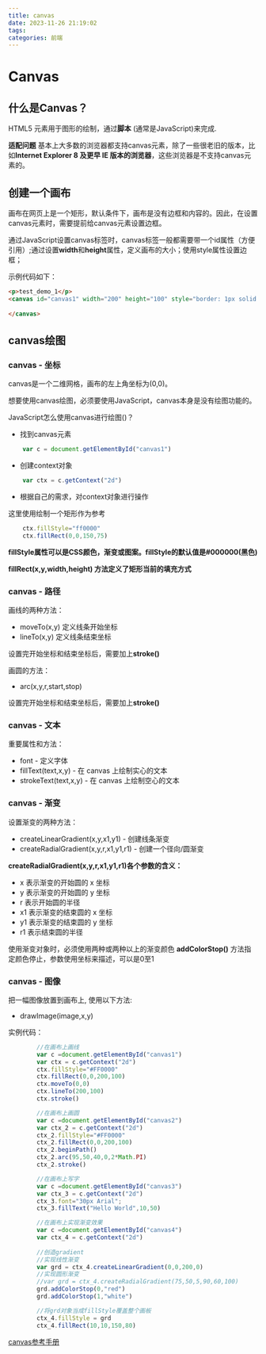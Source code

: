 ```yaml
---
title: canvas
date: 2023-11-26 21:19:02
tags:
categories: 前端
---
```


# Canvas

## 什么是Canvas？
HTML5 元素用于图形的绘制，通过**脚本** (通常是JavaScript)来完成.

**适配问题**
基本上大多数的浏览器都支持canvas元素，除了一些很老旧的版本，比如**Internet Explorer 8 及更早 IE 版本的浏览器**，这些浏览器是不支持canvas元素的。


## 创建一个画布
画布在网页上是一个矩形，默认条件下，画布是没有边框和内容的。因此，在设置canvas元素时，需要提前给canvas元素设置边框。

通过JavaScript设置canvas标签时，canvas标签一般都需要带一个id属性（方便引用）;通过设置**width**和**height**属性，定义画布的大小；使用style属性设置边框；

示例代码如下：
```HTML
<p>test_demo_1</p>
<canvas id="canvas1" width="200" height="100" style="border: 1px solid #000000;">
    
</canvas>
```

## canvas绘图
### canvas - 坐标
canvas是一个二维网格，画布的左上角坐标为(0,0)。

想要使用canvas绘图，必须要使用JavaScript，canvas本身是没有绘图功能的。

JavaScript怎么使用canvas进行绘图()？
- 找到canvas元素
```JavaScript
    var c = document.getElementById("canvas1")
```

- 创建context对象
```JavaScript
    var ctx = c.getContext("2d")
```
- 根据自己的需求，对context对象进行操作

这里使用绘制一个矩形作为参考
```JavaScript
    ctx.fillStyle="ff0000"
    ctx.fillRect(0,0,150,75)
```

**fillStyle属性可以是CSS颜色，渐变或图案。fillStyle的默认值是#000000(黑色)**

**fillRect(x,y,width,height) 方法定义了矩形当前的填充方式**


### canvas - 路径
画线的两种方法：
- moveTo(x,y)  定义线条开始坐标
- lineTo(x,y)  定义线条结束坐标

设置完开始坐标和结束坐标后，需要加上**stroke()**

画圆的方法：
- arc(x,y,r,start,stop)

设置完开始坐标和结束坐标后，需要加上**stroke()**

### canvas - 文本
重要属性和方法：
- font - 定义字体
- fillText(text,x,y) - 在 canvas 上绘制实心的文本
- strokeText(text,x,y) - 在 canvas 上绘制空心的文本
### canvas - 渐变
设置渐变的两种方法：
- createLinearGradient(x,y,x1,y1) - 创建线条渐变
- createRadialGradient(x,y,r,x1,y1,r1) - 创建一个径向/圆渐变

**createRadialGradient(x,y,r,x1,y1,r1)各个参数的含义：**
- x 表示渐变的开始圆的 x 坐标
- y 表示渐变的开始圆的 y 坐标
- r 表示开始圆的半径
- x1 表示渐变的结束圆的 x 坐标
- y1 表示渐变的结束圆的 y 坐标
- r1 表示结束圆的半径

使用渐变对象时，必须使用两种或两种以上的渐变颜色
**addColorStop()** 方法指定颜色停止，参数使用坐标来描述，可以是0至1
### canvas - 图像
把一幅图像放置到画布上, 使用以下方法:
- drawImage(image,x,y)

实例代码：
```JavaScript
        //在画布上画线
        var c =document.getElementById("canvas1")
        var ctx = c.getContext("2d")
        ctx.fillStyle="#FF0000"
        ctx.fillRect(0,0,200,100)
        ctx.moveTo(0,0)
        ctx.lineTo(200,100)
        ctx.stroke()

        //在画布上画圆
        var c =document.getElementById("canvas2")
        var ctx_2 = c.getContext("2d")
        ctx_2.fillStyle="#FF0000"
        ctx_2.fillRect(0,0,200,100)
        ctx_2.beginPath()
        ctx_2.arc(95,50,40,0,2*Math.PI)
        ctx_2.stroke()

        //在画布上写字
        var c =document.getElementById("canvas3")
        var ctx_3 = c.getContext("2d")
        ctx_3.font="30px Arial";
        ctx_3.fillText("Hello World",10,50)

        //在画布上实现渐变效果
        var c =document.getElementById("canvas4")
        var ctx_4 = c.getContext("2d")
        
        //创造gradient
        //实现线性渐变
        var grd = ctx_4.createLinearGradient(0,0,200,0)
        //实现圆形渐变
        //var grd = ctx_4.createRadialGradient(75,50,5,90,60,100)
        grd.addColorStop(0,"red")
        grd.addColorStop(1,"white")

        //将grd对象当成fillStyle覆盖整个画板
        ctx_4.fillStyle = grd
        ctx_4.fillRect(10,10,150,80)


```


[canvas参考手册](https://www.w3cschool.cn/htmltags/ref-canvas.html)